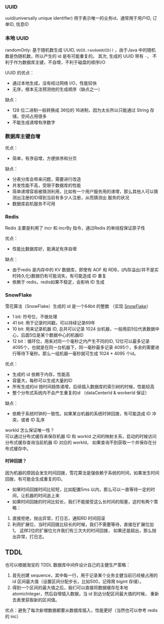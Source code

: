 
### UUID

uuid(universally unique identifier) 用于表示唯一的业务id，通常用于用户ID, 订单ID, 信息ID

### 本地 UUID

randomOnly: 基于随机数生成 UUID, `UUID.randomUUID()` ，由于Java 中的随机数是伪随机数，所以产生的 id 是有可能重复的。
其次, 生成的 UUID 带有 `-`， 不利于作为数据库主键，不自增，不利于磁盘的顺序I/O

UUID 的优点：  
* 通过本地生成，没有经过网络 I/O，性能较快
* 无序，根本无法预测他的生成顺序（缺点之一）

缺点：  
* 128 位二进制一般转换成 36位的 16进制，因为太长所以只能通过 String 存储，空间占用很多
* 不能生成递增有序数字

### 数据库主键自增

优点：  
* 简单，有序自增，方便排序和分页

缺点：  
* 分表分库会带来问题，需要进行改造
* 并发性能不高，受限于数据库的性能
* 简单递增容易被猜测利用，比如有一个用户服务用的递增，那么其他人可以猜测出注册的ID得到当前有多少人注册，从而猜测出
服务的状况
* 数据库宕机服务不可用

### Redis 

Redis 主要是利用了 incr 和 incrBy 指令，通过Redis 的单线程保证原子性

优点：
* 性能比数据库好，能满足有序自增

缺点：
* 由于redis 是内存中的 KV 数据库，即使有 AOF 和 RDB，(内存溢出/并不是实时持久化)数据仍有可能消失，有可能造成 ID 重复
* 依赖于 redis，redis如果不稳定，会影响 ID 生成

### SnowFlake

雪花算法（SnowFlake）生成的 id 是一个64bit 的整数 （实现 [SnowFlake](/src/Basic/uuid/SnowFlake.java)）

* 1 bit: 符号位，不做处理
* 41 bit: 用于记录时间戳，可以持续记录69年
* 10 bit: 用来记录机器 ID, 总共可以记录 1024 台机器，一般用前5位代表数据中心，后面5位是某个数据中心的机器ID
* 12 bit：循环位，用来对同一个毫秒之内产生不同的ID, 12位可以最多记录 4095个，也就是在同一台机器下，同一毫秒最多记录
4095个，多余的需要进行等待下毫秒。那么一组机器一毫秒就可生成 1024 * 4095 个id。

优点：
* 生成的 id 依赖于内存，性能高
* 容量大，每秒可以生成大量的ID
* 所有生成的id 按时间趋势递增，后续插入数据库的索引树的时候，性能较高
* 整个分布式系统内不会产生重复的id （dataCenterId & workerId 保证）

缺点：
* 依赖于系统时钟的一致性。如果某台机器的系统时钟回拨，有可能造成 ID 冲突，或者 ID 乱序

workId 怎么保证唯一性？  
可以通过分布式缓存来保存机器 ID 和 workId 之间的映射关系，启动的时候访问分布式缓存查询当前机器 ID 对应的 workId，
如果查询不到获取一个并保存在分布式缓存中。

#### 时钟回拨？

因为机器的原因会发生时间回拨，雪花算法是强依赖于系统的时间，如果发生时间回拨，有可能会生成重复的ID。

* 如果时间回拨时间比较短，比如配置5ms 以内，那么可以一直等待一定的时间，让机器的时间追上来
* 如果时间回拨的时间比较长，我们不能接受这么长时间的阻塞，这时有两个策略：

1. 直接拒绝，抛出异常，打日志，通知RD 时间回滚
2. 利用扩展位，当时间回拨比较长的时候，我们不需要等待，直接在扩展位加1。 这样2位的扩展位允许我们有三次大的时间回拨，
如果还是超出，那么抛出异常，打日志。


## TDDL 

也可以根据淘宝的 TDDL 数据库中间件设计自己的主健生产策略：

1. 首先创建 sequence，其中每一行，用于记录某个业务主健当前已经被占用的 id 区间最大值（设置区间分配步长，比如500，记得用 bigint 存储）。
2. 得到一个区间的最大值之后，我们可以直接将数据缓存在本地 atomicInteger，然后自增插入数据，当 id 到达分配区间最大值的时候，
重新去表里获取新的区间值。

优点：避免了每次新增数据都要从数据库插入，性能更好（当然也可以参考 redis 的 inc）
